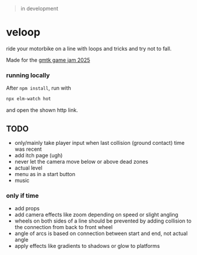 > in development

# veloop
ride your motorbike on a line with loops and tricks and try not to fall.

Made for the [gmtk game jam 2025](https://itch.io/jam/gmtk-2025)

### running locally
After `npm install`, run with
```bash
npx elm-watch hot
```
and open the shown http link.

## TODO
- only/mainly take player input when last collision (ground contact) time
  was recent
- add itch page (ugh)
- never let the camera move below or above dead zones
- actual level
- menu as in a start button
- music

### only if time
- add props
- add camera effects like zoom depending on speed or slight angling
- wheels on both sides of a line should be prevented by adding collision to the connection from back to front wheel
- angle of arcs is based on connection between start and end, not actual angle
- apply effects like gradients to shadows or glow to platforms
